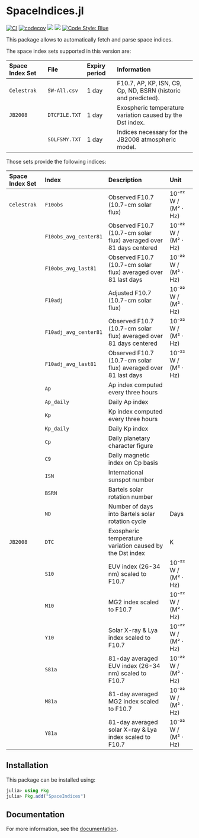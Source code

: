 SpaceIndices.jl
===============

[![CI](https://github.com/JuliaSpace/SpaceIndices.jl/actions/workflows/ci.yml/badge.svg)](https://github.com/JuliaSpace/SpaceIndices.jl/actions/workflows/ci.yml)
[![codecov](https://codecov.io/gh/JuliaSpace/SpaceIndices.jl/branch/main/graph/badge.svg?token=6RTJKQHNPF)](https://codecov.io/gh/JuliaSpace/SpaceIndices.jl)
[![](https://img.shields.io/badge/docs-stable-blue.svg)][docs-stable-url]
[![](https://img.shields.io/badge/docs-dev-blue.svg)][docs-dev-url]
[![Code Style: Blue](https://img.shields.io/badge/code%20style-blue-4495d1.svg)](https://github.com/invenia/BlueStyle)

This package allows to automatically fetch and parse space indices.

The space index sets supported in this version are:

| **Space Index Set** | **File**      | **Expiry period** | **Information**                                                |
|:--------------------|:--------------|:------------------|:---------------------------------------------------------------|
| `Celestrak`         | `SW-All.csv`  | 1 day             | F10.7, AP, KP, ISN, C9, Cp, ND, BSRN (historic and predicted). |
| `JB2008`            | `DTCFILE.TXT` | 1 day             | Exospheric temperature variation caused by the Dst index.      |
|                     | `SOLFSMY.TXT` | 1 day             | Indices necessary for the JB2008 atmospheric model.            |

Those sets provide the following indices:

| **Space Index Set** | **Index**             | **Description**                                                    | **Unit**            |
|:--------------------|:----------------------|:-------------------------------------------------------------------|:--------------------|
| `Celestrak`         | `F10obs`              | Observed F10.7 (10.7-cm solar flux)                                | 10⁻²² W / (M² ⋅ Hz) |
|                     | `F10obs_avg_center81` | Observed F10.7 (10.7-cm solar flux) averaged over 81 days centered | 10⁻²² W / (M² ⋅ Hz) |
|                     | `F10obs_avg_last81`   | Observed F10.7 (10.7-cm solar flux) averaged over 81 last days     | 10⁻²² W / (M² ⋅ Hz) |
|                     | `F10adj`              | Adjusted F10.7 (10.7-cm solar flux)                                | 10⁻²² W / (M² ⋅ Hz) |
|                     | `F10adj_avg_center81` | Observed F10.7 (10.7-cm solar flux) averaged over 81 days centered | 10⁻²² W / (M² ⋅ Hz) |
|                     | `F10adj_avg_last81`   | Observed F10.7 (10.7-cm solar flux) averaged over 81 last days     | 10⁻²² W / (M² ⋅ Hz) |
|                     | `Ap`                  | Ap index computed every three hours                                |                     |
|                     | `Ap_daily`            | Daily Ap index                                                     |                     |
|                     | `Kp`                  | Kp index computed every three hours                                |                     |
|                     | `Kp_daily`            | Daily Kp index                                                     |                     |
|                     | `Cp`                  | Daily planetary character figure                                   |                     |
|                     | `C9`                  | Daily magnetic index on Cp basis                                   |                     |
|                     | `ISN`                 | International sunspot number                                       |                     |
|                     | `BSRN`                | Bartels solar rotation number                                      |                     |
|                     | `ND`                  | Number of days into Bartels solar rotation cycle                   | Days                |
| `JB2008`            | `DTC`                 | Exospheric temperature variation caused by the Dst index           | K                   |
|                     | `S10`                 | EUV index (26-34 nm) scaled to F10.7                               | 10⁻²² W / (M² ⋅ Hz) |
|                     | `M10`                 | MG2 index scaled to F10.7                                          | 10⁻²² W / (M² ⋅ Hz) |
|                     | `Y10`                 | Solar X-ray & Lya index scaled to F10.7                            | 10⁻²² W / (M² ⋅ Hz) |
|                     | `S81a`                | 81-day averaged EUV index (26-34 nm) scaled to F10.7               | 10⁻²² W / (M² ⋅ Hz) |
|                     | `M81a`                | 81-day averaged MG2 index scaled to F10.7                          | 10⁻²² W / (M² ⋅ Hz) |
|                     | `Y81a`                | 81-day averaged solar X-ray & Lya index scaled to F10.7            | 10⁻²² W / (M² ⋅ Hz) |

## Installation

This package can be installed using:

``` julia
julia> using Pkg
julia> Pkg.add("SpaceIndices")
```

## Documentation

For more information, see the [documentation][docs-stable-url].

[docs-dev-url]: https://juliaspace.github.io/SpaceIndices.jl/dev
[docs-stable-url]: https://juliaspace.github.io/SpaceIndices.jl/stable
